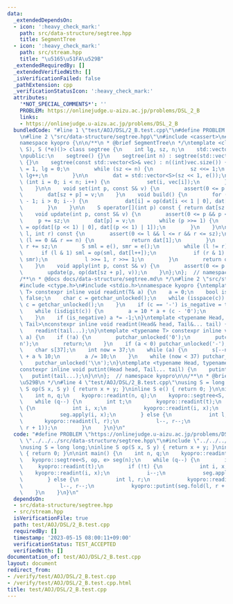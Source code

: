 ```yaml
---
data:
  _extendedDependsOn:
  - icon: ':heavy_check_mark:'
    path: src/data-structure/segtree.hpp
    title: SegmentTree
  - icon: ':heavy_check_mark:'
    path: src/stream.hpp
    title: "\u5165\u51FA\u529B"
  _extendedRequiredBy: []
  _extendedVerifiedWith: []
  _isVerificationFailed: false
  _pathExtension: cpp
  _verificationStatusIcon: ':heavy_check_mark:'
  attributes:
    '*NOT_SPECIAL_COMMENTS*': ''
    PROBLEM: https://onlinejudge.u-aizu.ac.jp/problems/DSL_2_B
    links:
    - https://onlinejudge.u-aizu.ac.jp/problems/DSL_2_B
  bundledCode: "#line 1 \"test/AOJ/DSL/2_B.test.cpp\"\n#define PROBLEM \"https://onlinejudge.u-aizu.ac.jp/problems/DSL_2_B\"\
    \n#line 2 \"src/data-structure/segtree.hpp\"\n#include <cassert>\n#include <vector>\n\
    namespace kyopro {\n\n/**\n * @brief SegmentTree\n */\ntemplate <class S, S (*op)(S,\
    \ S), S (*e)()> class segtree {\n    int lg, sz, n;\n    std::vector<S> dat;\n\
    \npublic:\n    segtree() {}\n    segtree(int n) : segtree(std::vector<S>(n, e()))\
    \ {}\n    segtree(const std::vector<S>& vec) : n((int)vec.size()) {\n        sz\
    \ = 1, lg = 0;\n        while (sz <= n) {\n            sz <<= 1;\n           \
    \ lg++;\n        }\n\n        dat = std::vector<S>(sz << 1, e());\n\n        for\
    \ (int i = 0; i < n; i++) {\n            set(i, vec[i]);\n        }\n        build();\n\
    \    }\n\n    void set(int p, const S& v) {\n        assert(0 <= p && p < sz);\n\
    \        dat[sz + p] = v;\n    }\n    void build() {\n        for (int i = sz\
    \ - 1; i > 0; i--) {\n            dat[i] = op(dat[i << 1 | 0], dat[i << 1 | 1]);\n\
    \        }\n    }\n\n    S operator[](int p) const { return dat[sz + p]; }\n\n\
    \    void update(int p, const S& v) {\n        assert(0 <= p && p < sz);\n   \
    \     p += sz;\n        dat[p] = v;\n        while (p >>= 1) {\n            dat[p]\
    \ = op(dat[(p << 1) | 0], dat[(p << 1) | 1]);\n        }\n    }\n\n    S fold(int\
    \ l, int r) const {\n        assert(0 <= l && l <= r && r <= sz);\n        if\
    \ (l == 0 && r == n) {\n            return dat[1];\n        }\n        l += sz,\
    \ r += sz;\n        S sml = e(), smr = e();\n        while (l != r) {\n      \
    \      if (l & 1) sml = op(sml, dat[l++]);\n            if (r & 1) smr = op(dat[--r],\
    \ smr);\n            l >>= 1, r >>= 1;\n        }\n        return op(sml, smr);\n\
    \    }\n    void apply(int p, const S& v) {\n        assert(0 <= p && p < sz);\n\
    \        update(p, op(dat[sz + p], v));\n    }\n};\n};  // namespace kyopro\n\n\
    /**\n * @docs docs/data-structure/segtree.md\n */\n#line 2 \"src/stream.hpp\"\n\
    #include <ctype.h>\n#include <stdio.h>\nnamespace kyopro {\ntemplate <typename\
    \ T> constexpr inline void readint(T& a) {\n    a = 0;\n    bool is_negative =\
    \ false;\n    char c = getchar_unlocked();\n    while (isspace(c)) {\n       \
    \ c = getchar_unlocked();\n    }\n    if (c == '-') is_negative = true, c = getchar_unlocked();\n\
    \    while (isdigit(c)) {\n        a = 10 * a + (c - '0');\n        c = getchar_unlocked();\n\
    \    }\n    if (is_negative) a *= -1;\n}\ntemplate <typename Head, typename...\
    \ Tail>\nconstexpr inline void readint(Head& head, Tail&... tail) {\n    readint(head);\n\
    \    readint(tail...);\n}\ntemplate <typename T> constexpr inline void putint(T\
    \ a) {\n    if (!a) {\n        putchar_unlocked('0');\n        putchar_unlocked('\\\
    n');\n        return;\n    }\n    if (a < 0) putchar_unlocked('-'), a *= -1;\n\
    \    char s[37];\n    int now = 37;\n    while (a) {\n        s[--now] = (char)'0'\
    \ + a % 10;\n        a /= 10;\n    }\n    while (now < 37) putchar_unlocked(s[now++]);\n\
    \    putchar_unlocked('\\n');\n}\ntemplate <typename Head, typename... Tail>\n\
    constexpr inline void putint(Head head, Tail... tail) {\n    putint(head);\n \
    \   putint(tail...);\n}\n\n};  // namespace kyopro\n\n/**\n * @brief \u5165\u51FA\
    \u529B\n */\n#line 4 \"test/AOJ/DSL/2_B.test.cpp\"\nusing S = long long;\ninline\
    \ S op(S x, S y) { return x + y; }\ninline S e() { return 0; }\n\nint main() {\n\
    \    int n, q;\n    kyopro::readint(n, q);\n    kyopro::segtree<S, op, e> seg(n);\n\
    \    while (q--) {\n        int t;\n        kyopro::readint(t);\n        if (!t)\
    \ {\n            int i, x;\n            kyopro::readint(i, x);\n            i--;\n\
    \            seg.apply(i, x);\n        } else {\n            int l, r;\n     \
    \       kyopro::readint(l, r);\n            l--, r--;\n            kyopro::putint(seg.fold(l,\
    \ r + 1));\n        }\n    }\n}\n"
  code: "#define PROBLEM \"https://onlinejudge.u-aizu.ac.jp/problems/DSL_2_B\"\n#include\
    \ \"../../../src/data-structure/segtree.hpp\"\n#include \"../../../src/stream.hpp\"\
    \nusing S = long long;\ninline S op(S x, S y) { return x + y; }\ninline S e()\
    \ { return 0; }\n\nint main() {\n    int n, q;\n    kyopro::readint(n, q);\n \
    \   kyopro::segtree<S, op, e> seg(n);\n    while (q--) {\n        int t;\n   \
    \     kyopro::readint(t);\n        if (!t) {\n            int i, x;\n        \
    \    kyopro::readint(i, x);\n            i--;\n            seg.apply(i, x);\n\
    \        } else {\n            int l, r;\n            kyopro::readint(l, r);\n\
    \            l--, r--;\n            kyopro::putint(seg.fold(l, r + 1));\n    \
    \    }\n    }\n}\n"
  dependsOn:
  - src/data-structure/segtree.hpp
  - src/stream.hpp
  isVerificationFile: true
  path: test/AOJ/DSL/2_B.test.cpp
  requiredBy: []
  timestamp: '2023-05-15 08:00:11+09:00'
  verificationStatus: TEST_ACCEPTED
  verifiedWith: []
documentation_of: test/AOJ/DSL/2_B.test.cpp
layout: document
redirect_from:
- /verify/test/AOJ/DSL/2_B.test.cpp
- /verify/test/AOJ/DSL/2_B.test.cpp.html
title: test/AOJ/DSL/2_B.test.cpp
---
```

